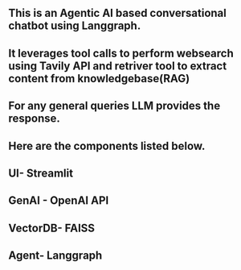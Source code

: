 ## This is an Agentic AI based conversational chatbot using Langgraph.
## It leverages tool calls to perform websearch using Tavily API and retriver tool to extract content from knowledgebase(RAG)
## For any general queries LLM provides the response.

## Here are the components listed below.

## UI- Streamlit
## GenAI - OpenAI API
## VectorDB- FAISS
## Agent- Langgraph